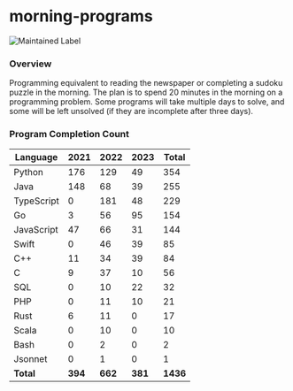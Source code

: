 # morning-programs

![Maintained Label](https://img.shields.io/badge/Maintained-Yes-brightgreen?style=for-the-badge)

### Overview

Programming equivalent to reading the newspaper or completing a sudoku puzzle in the morning.  The plan is to spend 20 
minutes in the morning on a programming problem.  Some programs will take multiple days to solve, and some will be left 
unsolved (if they are incomplete after three days).

### Program Completion Count

| Language   | 2021    | 2022    | 2023    | Total    |
|------------|---------|---------|---------|----------|
| Python     | 176     | 129     | 49      | 354      |
| Java       | 148     | 68      | 39      | 255      |
| TypeScript | 0       | 181     | 48      | 229      |
| Go         | 3       | 56      | 95      | 154      |
| JavaScript | 47      | 66      | 31      | 144      |
| Swift      | 0       | 46      | 39      | 85       |
| C++        | 11      | 34      | 39      | 84       |
| C          | 9       | 37      | 10      | 56       |
| SQL        | 0       | 10      | 22      | 32       |
| PHP        | 0       | 11      | 10      | 21       |
| Rust       | 6       | 11      | 0       | 17       |
| Scala      | 0       | 10      | 0       | 10       |
| Bash       | 0       | 2       | 0       | 2        |
| Jsonnet    | 0       | 1       | 0       | 1        |
| **Total**  | **394** | **662** | **381** | **1436** |
